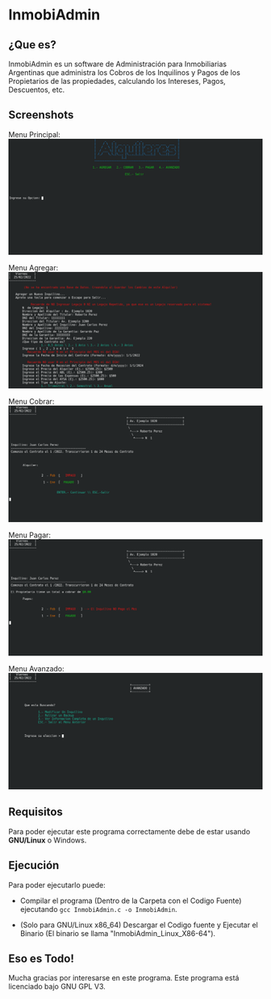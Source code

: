 # InmobiAdmin
## ¿Que es?
InmobiAdmin es un software de Administración para Inmobiliarias Argentinas que administra los Cobros de los Inquilinos y Pagos de los Propietarios de las propiedades, calculando los Intereses, Pagos, Descuentos, etc.

## Screenshots

Menu Principal:
![Menu Principal](ScreenShots/Principal.png)

Menu Agregar:
![Menu Agregar](ScreenShots/Agregar.png)

Menu Cobrar:
![Menu de Cobros](ScreenShots/Cobrar.png)

Menu Pagar:
![Menu de Pagos](ScreenShots/Pagar.png)

Menu Avanzado:
![Menu Avanzado](ScreenShots/Avanzado.png)

## Requisitos
Para poder ejecutar este programa correctamente debe de estar usando **GNU/Linux** o Windows.

## Ejecución
Para poder ejecutarlo puede:

- Compilar el programa (Dentro de la Carpeta con el Codigo Fuente) ejecutando `gcc InmobiAdmin.c -o InmobiAdmin`.

- (Solo para GNU/Linux x86_64) Descargar el Codigo fuente y Ejecutar el Binario (El binario se llama "InmobiAdmin_Linux_X86-64").

## Eso es Todo!
Mucha gracias por interesarse en este programa. Este programa está licenciado bajo GNU GPL V3.
